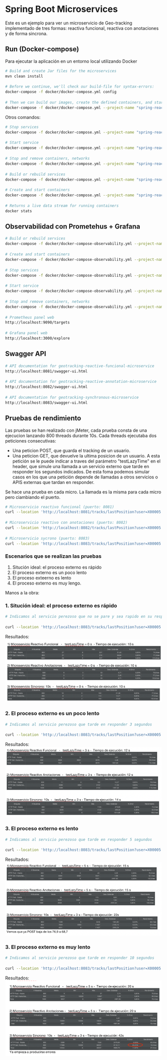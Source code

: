# Spring Boot Microservices

Este es un ejemplo para ver un microservicio de Geo-tracking implementado de tres formas: reactiva funcional, reactiva con anotaciones y de forma sincrona.

## Run (Docker-compose)

Para ejecutar la aplicación en un entorno local utilizando Docker

```bash
# Build and create Jar files for the microservices
mvn clean install 

# Before we continue, we'll check our build-file for syntax-errors:
docker-compose -f docker/docker-compose.yml config

# Then we can build our images, create the defined containers, and start it in one command:
docker-compose -f docker/docker-compose.yml --project-name "spring-reactive-demo" up --build -d
```


Otros comandos:

```bash
# Stop services
docker-compose -f docker/docker-compose.yml --project-name "spring-reactive-demo" stop

# Start service
docker-compose -f docker/docker-compose.yml --project-name "spring-reactive-demo" start

# Stop and remove containers, networks
docker-compose -f docker/docker-compose.yml --project-name "spring-reactive-demo" down

# Build or rebuild services
docker-compose -f docker/docker-compose.yml --project-name "spring-reactive-demo" build

# Create and start containers
docker-compose -f docker/docker-compose.yml --project-name "spring-reactive-demo" up -d

# Returns a live data stream for running containers
docker stats
```

## Observabilidad con Prometehus + Grafana

```bash
# Build or rebuild services
docker-compose -f docker/docker-compose-observability.yml --project-name "spring-reactive-demo" build

# Create and start containers
docker-compose -f docker/docker-compose-observability.yml --project-name "spring-reactive-demo" up -d

# Stop services
docker-compose -f docker/docker-compose-observability.yml --project-name "spring-reactive-demo" stop

# Start service
docker-compose -f docker/docker-compose-observability.yml --project-name "spring-reactive-demo" start

# Stop and remove containers, networks
docker-compose -f docker/docker-compose-observability.yml --project-name "spring-reactive-demo" down

# Prometheus panel web
http://localhost:9090/targets

# Grafana panel web
http://localhost:3000/explore 
```


## Swagger API

```bash
# API documentation for geotracking-reactive-funcional-microservice
http://localhost:8081/swagger-ui.html

# API documentation for geotracking-reactive-annotation-microservice
http://localhost:8082/swagger-ui.html

# API documentation for geotracking-synchronous-microservice
http://localhost:8083/swagger-ui.html
```

## Pruebas de rendimiento

Las pruebas se han realizado con jMeter, cada prueba consta de una ejecucion lanzando 800 threads durante 10s. Cada threads ejecutaba dos peticiones consecutivas:
- Una peticion POST, que guarda el tracking de un usuario.
- Una peticion GET, que devuelve la ultima posicion de un usuario. A esta petición se le puede indicar a traves del parámetro "testLazyTime" en el header, que simule una llamada a un servicio externo que tarde en responder los segundos indicados. De esta foma podemos simular casos en los que una petición depende de llamadas a otros servicios o APIS externas que tardan en responder.

Se hace una prueba en cada micro. La llamada es la misma para cada micro pero ciambiando el puerto.

```bash
# Microservicio reactivo funcional (puerto: 8081)
curl --location 'http://localhost:8081/tracks/lastPosition?user=X00005' --header 'testLazyTime: 0'

# Microservicio reactivo con anotaciones (puerto: 8082)
curl --location 'http://localhost:8082/tracks/lastPosition?user=X00005' --header 'testLazyTime: 0'

# Microservicio sycrono (puerto: 8083)
curl --location 'http://localhost:8083/tracks/lastPosition?user=X00005' --header 'testLazyTime: 0'
```


### Escenarios que se realizan las pruebas

1. Situción ideal: el proceso externo es rápido
2. El proceso externo es un poco lento
3. El proceso exteerno es lento
3. El proceso externo es muy lengo.


Manos a la obra:


### 1. Situción ideal: el proceso externo es rápido

```bash
# Indicamos al servicio perezoso que no se pare y sea rapido en su respuesta

curl --location 'http://localhost:8083/tracks/lastPosition?user=X00005' --header 'testLazyTime: 0'
```
Resultados: 
![Resultado 1](./jmeter/results/resultado_prueba_ideal.png)



### 2. El proceso externo es un poco lento

```bash
# Indicamos al servicio perezoso que tarde en responder 3 segundos

curl --location 'http://localhost:8083/tracks/lastPosition?user=X00005' --header 'testLazyTime: 3'
```

Resultados: 
![Resultado 2](./jmeter/results/resultado_prueba_2.png)


### 3. El proceso externo es lento

```bash
# Indicamos al servicio perezoso que tarde en responder 5 segundos

curl --location 'http://localhost:8083/tracks/lastPosition?user=X00005' --header 'testLazyTime: 5'
```

Resultados: 
![Resultado 2](./jmeter/results/resultado_prueba_3.png)

### 3. El proceso externo es muy lento

```bash
# Indicamos al servicio perezoso que tarde en responder 10 segundos

curl --location 'http://localhost:8083/tracks/lastPosition?user=X00005' --header 'testLazyTime: 10'
```

Resultados: 
![Resultado 2](./jmeter/results/resultado_prueba_4.png)